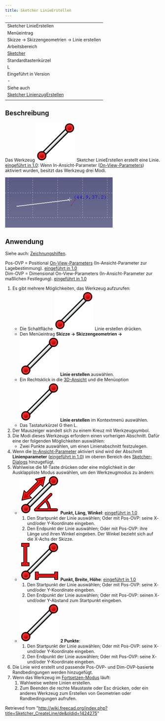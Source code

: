 ```yaml
---
title: Sketcher LinieErstellen
---
```


|                                                                                         |
| --------------------------------------------------------------------------------------- |
| Sketcher LinieErstellen                                                                 |
| Menüeintrag                                                                             |
| Skizze → Skizzengeometrien → Linie erstellen                                            |
| Arbeitsbereich                                                                          |
| [Sketcher](/Sketcher_Workbench/de "Sketcher Workbench/de")                              |
| Standardtastenkürzel                                                                    |
| L                                                                                       |
| Eingeführt in Version                                                                   |
| -                                                                                       |
| Siehe auch                                                                              |
| [Sketcher LinienzugErstellen](/Sketcher_CreatePolyline/de "Sketcher CreatePolyline/de") |
|                                                                                         |

## Beschreibung

Das Werkzeug ![](/src/assets/images/Sketcher_CreateLine.svg) Sketcher LinieErstellen erstellt eine Linie. [eingeführt in 1.0](/Release_notes_1.0/de "Release notes 1.0/de"): Wenn In-Ansicht-Parameter ([On-View-Parameters](/Sketcher_Preferences/de#Allgemein "Sketcher Preferences/de")) aktiviert wurden, besitzt das Werkzeug drei Modi.

![](/src/assets/images/Sketcher_LineExample1.png)

## Anwendung

Siehe auch: [Zeichnungshilfen](/Sketcher_Workbench/de#Zeichnungshilfen "Sketcher Workbench/de").

Pos-OVP = Positional [On-View-Parameters](/Sketcher_Preferences/de#Allgemein "Sketcher Preferences/de") (In-Ansicht-Parameter zur Lagebestimmung). [eingeführt in 1.0](/Release_notes_1.0/de "Release notes 1.0/de")  
Dim-OVP = Dimensional On-View-Parameters (In-Ansicht-Parameter zur maßlichen Festlegung). [eingeführt in 1.0](/Release_notes_1.0/de "Release notes 1.0/de")

1. Es gibt mehrere Möglichkeiten, das Werkzeug aufzurufen:
   - Die Schaltfläche ![](/src/assets/images/Sketcher_CreateLine.svg) Linie erstellen drücken.
   - Den Menüeintrag **Skizze → Skizzengeometrien → ![](/src/assets/images/Sketcher_CreateLine.svg) Linie erstellen** auswählen.
   - Ein Rechtsklick in die [3D-Ansicht](/3D_view/de "3D view/de") und die Menüoption **![](/src/assets/images/Sketcher_CreateLine.svg) Linie erstellen** im Kontextmenü auswählen.
   - Das Tastaturkürzel G then L.
2. Der Mauszeiger wandelt sich zu einem Kreuz mit Werkzeugsymbol.
3. Die Modi dieses Werkzeugs erfordern einen vorherigen Abschnitt. Dafür eine der folgenden Möglichkeiten auswählen:
   - Zwei Punkte auswählen, um einen Linienabschnitt festzulegen.
4. Wenn die [In-Ansicht-Parameter](/Sketcher_Preferences/de#Allgemein "Sketcher Preferences/de") aktiviert sind wird der Abschnitt **Linienparameter** ([eingeführt in 1.0](/Release_notes_1.0/de "Release notes 1.0/de")) im oberen Bereich des [Sketcher-Dialogs](/Sketcher_Dialog/de "Sketcher Dialog/de") hinzugefügt.
5. Wahlweise die M-Taste drücken oder eine möglichkeit in der Ausklappliste Modus auswählen, um den Werkzeugmodus zu ändern:
   - ![](/src/assets/images/Sketcher_CreateLineAngleLength.svg) **Punkt, Läng, Winkel**: [eingeführt in 1.0](/Release_notes_1.0/de "Release notes 1.0/de")
     1. Den Startpunkt der Linie auswählen; Oder mit Pos-OVP: seine X- und/oder Y-Koordinate eingeben.
     2. Den Endpunkt der Linie auswählen; Oder mit Pos-OVP: ihre Länge und ihren Winkel eingeben. Der Winkel bezieht sich auf die X-Achs der Skizze.
   - ![](/src/assets/images/Sketcher_CreateLineLengthWidth.svg) **Punkt, Breite, Höhe**: [eingeführt in 1.0](/Release_notes_1.0/de "Release notes 1.0/de")
     1. Den Startpunkt der Linie auswählen; Oder mit Pos-OVP: seine X- und/oder Y-Koordinate eingeben.
     2. Den Endpunkt der Linie auswählen; Oder mit Pos-OVP: seinen X- und/oder Y-Abstand zum Startpunkt eingeben.
   - ![](/src/assets/images/Sketcher_CreateLine.svg) **2 Punkte**:
     1. Den Startpunkt der Linie auswählen; Oder mit Pos-OVP: seine X- und/oder Y-Koordinate eingeben.
     2. Den Endpunkt der Linie auswählen; Oder mit Pos-OVP: seine X- und/oder Y-Koordinate eingeben.
6. Die Linie wird erstellt und passende Pos-OVP- und Dim-OVP-basierte Randbedingungen werden hinzugefügt.
7. Wenn das Werkzeug im [Fortsetzen-Modus](/Sketcher_Workbench/de#Fortsetzen-Modi "Sketcher Workbench/de") läuft:
   1. Wahlweise weitere Linien erstellen.
   2. Zum Beenden die rechte Maustaste oder Esc drücken, oder ein anderes Werkzeug zum Erstellen von Geometrien oder Randbedingungen aufrufen.

Retrieved from "<http://wiki.freecad.org/index.php?title=Sketcher_CreateLine/de&oldid=1424275>"
